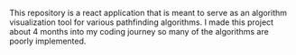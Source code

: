 This repository is a react application that is meant to serve as an algorithm visualization tool for various pathfinding algorithms. I made this project about 4 months into my coding journey so many of the algorithms are poorly implemented. 
